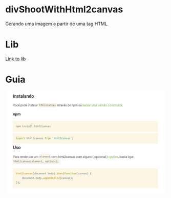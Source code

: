 # divShootWithHtml2canvas
Gerando uma imagem a partir de uma tag HTML

# Lib
[Link to lib](https://html2canvas.hertzen.com/configuration)

# Guia

   ![guia](./src/img/doc.png)